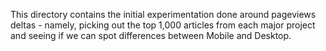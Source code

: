 This directory contains the initial experimentation done around pageviews deltas - namely, picking out the top 1,000 articles from each major project and seeing if we can spot differences between Mobile and Desktop.
